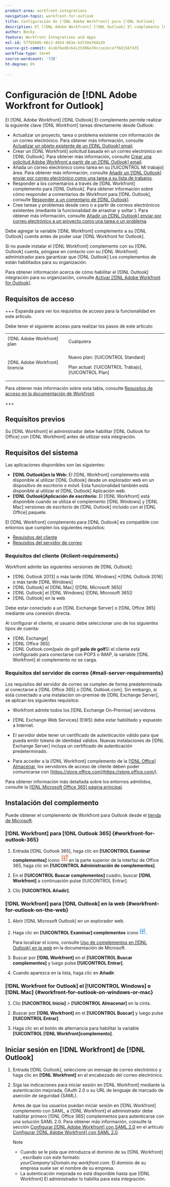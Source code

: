 ```yaml
---
product-area: workfront-integrations
navigation-topic: workfront-for-outlook
title: Configuración de [!DNL Adobe Workfront] para [!DNL Outlook]
description: El [!DNL Adobe Workfront] [!DNL Outlook] El complemento le permite realizar la clave [!DNL Workfront] tareas directamente desde Outlook.
author: Becky
feature: Workfront Integrations and Apps
exl-id: 57f0560b-68c2-4654-863e-bd728e76da29
source-git-commit: 4cab7bed6cb4c25d96e70ccce2ece7f6d156f435
workflow-type: tm+mt
source-wordcount: '738'
ht-degree: 0%

---
```


# Configuración de [!DNL Adobe Workfront for Outlook]

<!-- Audited: 12/2023 -->

El [!DNL Adobe Workfront] [!DNL Outlook] El complemento permite realizar la siguiente clave [!DNL Workfront] tareas directamente desde Outlook:

* Actualizar un proyecto, tarea o problema existente con información de un correo electrónico. Para obtener más información, consulte [Actualizar un objeto existente de un [!DNL Outlook] email](../../workfront-integrations-and-apps/using-workfront-with-outlook/update-an-existing-object-from-an-outlook-email.md).
* Crear un [!DNL Workfront] solicitud basada en un correo electrónico en [!DNL Outlook]. Para obtener más información, consulte [Crear una solicitud Adobe Workfront a partir de un [!DNL Outlook] email](../../workfront-integrations-and-apps/using-workfront-with-outlook/create-a-wf-request-from-an-outlook-email.md).
* Añada un correo electrónico como tarea en su [!UICONTROL Mi trabajo] área. Para obtener más información, consulte [Añadir un [!DNL Outlook] enviar por correo electrónico como una tarea a su lista de trabajos](../../workfront-integrations-and-apps/using-workfront-with-outlook/add-outlook-email-as-task-to-your-work-list.md).
* Responder a los comentarios a través de [!DNL Workfront] complemento para [!DNL Outlook]. Para obtener información sobre cómo responder a comentarios de Workfront para [!DNL Outlook], consulte [Responder a un comentario de [!DNL Outlook]](../../workfront-integrations-and-apps/using-workfront-with-outlook/reply-to-a-comment-from-outlook.md).
* Cree tareas y problemas desde cero o a partir de correos electrónicos existentes (mediante la funcionalidad de arrastrar y soltar ). Para obtener más información, consulte [Añadir un [!DNL Outlook] enviar por correo electrónico a un proyecto como una tarea o un problema](../../workfront-integrations-and-apps/using-workfront-with-outlook/add-outlook-email-to-project-as-task-or-issue.md).

Debe agregar la variable [!DNL Workfront] complemento a su [!DNL Outlook] cuenta antes de poder usar [!DNL Workfront for Outlook].

Si no puede instalar el [!DNL Workfront] complemento con su [!DNL Outlook] cuenta, póngase en contacto con su [!DNL Workfront] administrador para garantizar que [!DNL Outlook] Los complementos de están habilitados para su organización.

Para obtener información acerca de cómo habilitar el [!DNL Outlook] integración para su organización, consulte [Activar [!DNL Adobe Workfront for Outlook]](../../administration-and-setup/configure-integrations/enable-workfront-for-outlook.md).

## Requisitos de acceso

+++ Expanda para ver los requisitos de acceso para la funcionalidad en este artículo.

Debe tener el siguiente acceso para realizar los pasos de este artículo:

<table style="table-layout:auto"> 
 <col> 
 <col> 
 <tbody> 
  <tr> 
   <td role="rowheader">[!DNL Adobe Workfront] plan</td> 
   <td> <p>Cualquiera</p> </td> 
  </tr> 
  <tr> 
   <td role="rowheader">[!DNL Adobe Workfront] licencia</td> 
   <td> 
   <p>Nuevo plan: [!UICONTROL Standard]</p> 
   <p>Plan actual: [!UICONTROL Trabajo], [!UICONTROL Plan]</p> </td> 
  </tr> 
 </tbody> 
</table>

Para obtener más información sobre esta tabla, consulte [Requisitos de acceso en la documentación de Workfront](/help/quicksilver/administration-and-setup/add-users/access-levels-and-object-permissions/access-level-requirements-in-documentation.md).

+++

## Requisitos previos

Su [!DNL Workfront] el administrador debe habilitar [!DNL Outlook for Office] con [!DNL Workfront] antes de utilizar esta integración.

## Requisitos del sistema

Las aplicaciones disponibles son las siguientes:

* **[!DNL Outlook]en la Web:** El [!DNL Workfront] complemento está disponible al utilizar [!DNL Outlook] desde un explorador web en un dispositivo de escritorio o móvil. Esta funcionalidad también está disponible al utilizar el [!DNL Outlook] Aplicación web.
* **[!DNL Outlook]Aplicación de escritorio:** El [!DNL Workfront] está disponible cuando se utiliza el complemento [!DNL Windows] y [!DNL Mac] versiones de escritorio de [!DNL Outlook] incluido con el [!DNL Office] paquete.

El [!DNL Workfront] complemento para [!DNL Outlook] es compatible con entornos que cumplen los siguientes requisitos:

* [Requisitos del cliente](#client-requirements-client-requirements)
* [Requisitos del servidor de correo](#mail-server-requirements-mail-server-requirements)

### Requisitos del cliente {#client-requirements}

Workfront admite las siguientes versiones de [!DNL Outlook]:

* [!DNL Outlook 2013] o más tarde [!DNL Windows]
*[!DNL  Outlook 2016] o más tarde [!DNL Windows]
* [!DNL Outlook] el [!DNL Mac] ([!DNL Microsoft 365])
* [!DNL Outlook] el [!DNL Windows] ([!DNL Microsoft 365])
* [!DNL Outlook] en la web

Debe estar conectado a un [!DNL Exchange Server] o [!DNL Office 365] mediante una conexión directa.

Al configurar el cliente, el usuario debe seleccionar uno de los siguientes tipos de cuenta:

* [!DNL Exchange]
* [!DNL Office 365]
* [!DNL Outlook.com]palo de golf **palo de golf**&#x200B;Si el cliente está configurado para conectarse con POP3 o IMAP, la variable [!DNL Workfront] el complemento no se carga.

### Requisitos del servidor de correo {#mail-server-requirements}

Los requisitos del servidor de correo se cumplen de forma predeterminada al conectarse a [!DNL Office 365] o [!DNL Outlook.com]. Sin embargo, si está conectado a una instalación on-premise de [!DNL Exchange Server], se aplican los siguientes requisitos:

* Workfront admite todos los [!DNL Exchange On-Premise] servidores
* [!DNL Exchange Web Services] (EWS) debe estar habilitado y expuesto a Internet.
* El servidor debe tener un certificado de autenticación válido para que pueda emitir tokens de identidad válidos. Nuevas instalaciones de [!DNL Exchange Server] incluya un certificado de autenticación predeterminado.

  <!--this used to be here but Dev asked for it to be taken out - logged issue for editing this article on 4-26-2023: For more information, see [Digital certificates and encryption in [!DNL Exchange 2016]](https://technet.microsoft.com/en-us/library/dd351044(v=exchg.160).aspx) and [Set-AuthConfig](https://technet.microsoft.com/en-us/library/jj215766(v=exchg.160).aspx).-->

* Para acceder a la [!DNL Workfront] complemento de la [[!DNL Office] Almacenar](https://store.office.com/), los servidores de acceso de cliente deben poder comunicarse con  [https://store.office.com](https://store.office.com/).

Para obtener información más detallada sobre los entornos admitidos, consulte la [[!DNL Microsoft Office 365] página principal](https://products.office.com/en-us/office-365-home).

## Instalación del complemento

Puede obtener el complemento de Workfront para Outlook desde el [tienda de Microsoft](https://appsource.microsoft.com/en-us/product/office/WA104380943?tab=Overview).

### [!DNL Workfront] para [!DNL Outlook 365] {#workfront-for-outlook-365}

1. Entrada [!DNL Outlook 365], haga clic en **[!UICONTROL Examinar complementos]** icono ![](assets/outlook-add-in-26x26.png)en la parte superior de la interfaz de Office 365, haga clic en **[!UICONTROL Administración de complementos]**.

1. En el **[!UICONTROL Buscar complementos]** cuadro, buscar **[!DNL Workfront]** a continuación pulse [!UICONTROL Entrar].

1. Clic **[!UICONTROL Añadir]**.

### [!DNL Workfront] para [!DNL Outlook] en la web {#workfront-for-outlook-on-the-web}

1. Abrir [!DNL Microsoft Outlook] en un explorador web.
1. Haga clic en **[!UICONTROL Examinar] complementos** icono ![](assets/outlook-add-in-web-version-20x20.png).

   Para localizar el icono, consulte [Uso de complementos en [!DNL Outlook] en la web](https://support.microsoft.com/en-us/office/using-add-ins-in-outlook-on-the-web-8f2ce816-5df4-44a5-958c-f7f9d6dabdce#bkmk_addaddinsicon) en la documentación de Microsoft.

1. Buscar por **[!DNL Workfront]** en el **[!UICONTROL Buscar complementos]** y luego pulse **[!UICONTROL Entrar]**.

1. Cuando aparezca en la lista, haga clic en **Añadir**.

### [!DNL Workfront for Outlook] el [!UICONTROL Windows] o [!DNL Mac] {#workfront-for-outlook-on-windows-or-mac}

1. Clic **[!UICONTROL Inicio]** > **[!UICONTROL Almacenar]** en la cinta.

1. Buscar por **[!DNL Workfront]** en el **[!UICONTROL Buscar]** y luego pulse **[!UICONTROL Entrar]**.

1. Haga clic en el botón de alternancia para habilitar la variable **[!UICONTROL [!DNL Workfront]complemento]**.

## Iniciar sesión en [!DNL Workfront] de [!DNL Outlook]

1. Entrada [!DNL Outlook], seleccione un mensaje de correo electrónico y haga clic en **[!DNL Workfront]** en el encabezado del correo electrónico.
1. Siga las indicaciones para iniciar sesión en [!DNL Workfront] mediante la autenticación mejorada, OAuth 2.0 o su URL de lenguaje de marcado de aserción de seguridad (SAML).

   Antes de que los usuarios puedan iniciar sesión en [!DNL Workfront] complemento con SAML, a [!DNL Workfront] el administrador debe habilitar primero [!DNL Office 365] complementos para autenticarse con una solución SAML 2.0. Para obtener más información, consulte la sección [Configurar [!DNL Adobe Workfront] con SAML 2.0](../../administration-and-setup/add-users/single-sign-on/configure-workfront-saml-2.md#enable-saml-with-office-365) en el artículo [Configurar [!DNL Adobe Workfront] con SAML 2.0](../../administration-and-setup/add-users/single-sign-on/configure-workfront-saml-2.md).

   >[!NOTE]
   >
   >* Cuando se le pida que introduzca el dominio de su [!DNL Workfront] , escríbalo con este formato: *yourCompany&#39;sDomain.my.workfront.com*. El dominio de su empresa suele ser el nombre de su empresa.
   >* La autenticación mejorada no está disponible hasta que [!DNL Workfront] El administrador lo habilita para esta integración.

